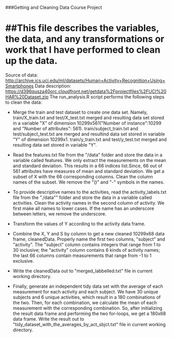 ###Getting and Cleaning Data Course Project

##This file describes the variables, the data, and any transformations or work that I have performed to clean up the data.
===================================================
Source of data:
    http://archive.ics.uci.edu/ml/datasets/Human+Activity+Recognition+Using+Smartphones
Data description:
    https://d396qusza40orc.cloudfront.net/getdata%2Fprojectfiles%2FUCI%20HAR%20Dataset.zip
The run_analysis.R script performs the following steps to clean the data:
        
* Merge the train and test dataset to create one data set. Namely,
        train/X\_train.txt and test/X\_test.txt merged and resulting data set stored in a variable "X" of dimension 10299x561("Number of instance":10299 and "Number of attributes": 561). train/subject_train.txt and test/subject\_test.txt are merged and resultind data set stored in variable "Y" of dimension 10299x1. train/y\_train.txt and test/y\_test.txt merged and resulting data set stored in variable "Y".
       
* Read the features.txt file from the "/data" folder and store the data in a variable called features. We only extract the measurements on the mean and standard deviation. This results in a 66 indices list.Since, 66 out of 561 attributes have measures of mean and standard deviation. We get a subset of X with the 66 corresponding columns. 
        Clean the column names of the subset. We remove the "()" and "-" symbols in the names.

* To provide descriptive names to the activities, read the activity_labels.txt file from the "./data"" folder and store the data in a variable called activities.
        Clean the activity names in the second column of activity. We first make all names to lower cases. If the name has an underscore between letters, we remove the underscore.
* Transform the values of Y according to the activity data frame.
* Combine the X, Y and S by column to get a new cleaned 10299x68 data frame, cleanedData. Properly name the first two columns, "subject" and "activity". The "subject" column contains integers that range from 1 to 30 inclusive; the "activity" column contains 6 kinds of activity names; the last 66 columns contain measurements that range from -1 to 1 exclusive.
* Write the cleanedData out to "merged_labbelled.txt" file in current working directory.
* Finally, generate an independent tidy data set with the average of each measurement for each activity and each subject. We have 30 unique subjects and 6 unique activities, which result in a 180 combinations of the two. Then, for each combination, we calculate the mean of each measurement with the corresponding combination. So, after initializing the result data frame and performing the two for-loops, we get a 180x68 data frame.
Write the result out to "tidy\_dataset\_with\_the\_averages\_by\_act\_sbjct.txt" file in current working directory.
